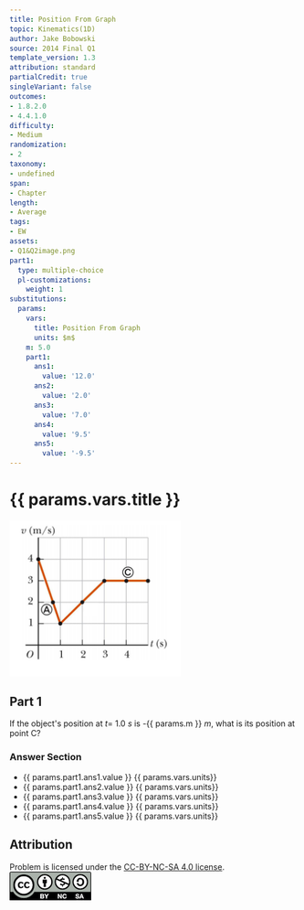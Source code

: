 ```yaml
---
title: Position From Graph
topic: Kinematics(1D)
author: Jake Bobowski
source: 2014 Final Q1
template_version: 1.3
attribution: standard
partialCredit: true
singleVariant: false
outcomes:
- 1.8.2.0
- 4.4.1.0
difficulty:
- Medium
randomization:
- 2
taxonomy:
- undefined
span:
- Chapter
length:
- Average
tags:
- EW
assets:
- Q1&Q2image.png
part1:
  type: multiple-choice
  pl-customizations:
    weight: 1
substitutions:
  params:
    vars:
      title: Position From Graph
      units: $m$
    m: 5.0
    part1:
      ans1:
        value: '12.0'
      ans2:
        value: '2.0'
      ans3:
        value: '7.0'
      ans4:
        value: '9.5'
      ans5:
        value: '-9.5'
---
```

# {{ params.vars.title }}
<img src="Q1&Q2image.png" alt = "A graph of velocity versus time. At 0 seconds, the velocity is 4 meters per second. At 1 second, the velocity decreases to 1 meter per second. The velocity increases and at 3 seconds the velocity is 3 meters per second. From 3 to 5 seconds, the velocity is 3 meters per second. The graph has a point labelled A and C. A is labelled at 1 second, with a velocity of 1 meters per second. C is labelled at 4 seconds with a velocity of 3 meters per second." width = 300>

## Part 1

If the object's position at $t=$ 1.0 $s$ is -{{ params.m }} $m$, what is its position at point C?

### Answer Section

- {{ params.part1.ans1.value }} {{ params.vars.units}}
- {{ params.part1.ans2.value }} {{ params.vars.units}}
- {{ params.part1.ans3.value }} {{ params.vars.units}}
- {{ params.part1.ans4.value }} {{ params.vars.units}}
- {{ params.part1.ans5.value }} {{ params.vars.units}}

## Attribution

Problem is licensed under the [CC-BY-NC-SA 4.0 license](https://creativecommons.org/licenses/by-nc-sa/4.0/).<br> ![The Creative Commons 4.0 license requiring attribution-BY, non-commercial-NC, and share-alike-SA license.](https://raw.githubusercontent.com/firasm/bits/master/by-nc-sa.png)